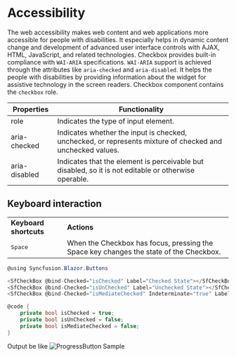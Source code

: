 # Accessibility

The web accessibility makes web content and web applications more accessible for people with disabilities. It especially helps in dynamic content change and development of advanced user interface controls with AJAX, HTML, JavaScript, and related technologies.
Checkbox provides built-in compliance with `WAI-ARIA` specifications. `WAI-ARIA` support is achieved through the attributes like `aria-checked` and `aria-disabled`. It helps the people with disabilities by providing information about the widget for assistive
technology in the screen readers. Checkbox component contains the `checkbox` role.

| Properties | Functionality |
| ------------ | ----------------------- |
| role | Indicates the type of input element. |
| aria-checked | Indicates whether the input is checked, unchecked, or represents mixture of checked and unchecked values. |
| aria-disabled | Indicates that the element is perceivable but disabled, so it is not editable or otherwise operable. |

## Keyboard interaction

<!-- markdownlint-disable MD033 -->
<table>
<tr>
<td>
<b>Keyboard shortcuts</b></td><td>
<b>Actions</b></td></tr>
<tr>
<td>
<kbd>Space</kbd></td><td>
When the Checkbox has focus, pressing the Space key changes the state of the Checkbox.</td></tr>
</table>

```csharp
@using Syncfusion.Blazor.Buttons

<SfCheckBox @bind-Checked="isChecked" Label="Checked State"></SfCheckBox><br />
<SfCheckBox @bind-Checked="isUnChecked" Label="Unchecked State"></SfCheckBox><br />
<SfCheckBox @bind-Checked="isMediateChecked" Indeterminate="true" Label="Intermediate State"></SfCheckBox>

@code {
    private bool isChecked = true;
    private bool isUnChecked = false;
    private bool isMediateChecked = false;
}

```

Output be like
![ProgressButton Sample](./images/cb-accessibility.png)
